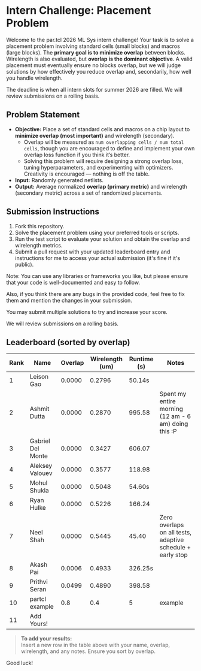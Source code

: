 # Intern Challenge: Placement Problem

Welcome to the par.tcl 2026 ML Sys intern challenge! Your task is to solve a placement problem involving standard cells (small blocks) and macros (large blocks). The **primary goal is to minimize overlap** between blocks. Wirelength is also evaluated, but **overlap is the dominant objective**. A valid placement must eventually ensure no blocks overlap, but we will judge solutions by how effectively you reduce overlap and, secondarily, how well you handle wirelength.

The deadline is when all intern slots for summer 2026 are filled. We will review submissions on a rolling basis.

## Problem Statement

- **Objective:** Place a set of standard cells and macros on a chip layout to **minimize overlap (most important)** and wirelength (secondary).  
  - Overlap will be measured as `num overlapping cells / num total cells`, though you are encouraged to define and implement your own overlap loss function if you think it’s better.  
  - Solving this problem will require designing a strong overlap loss, tuning hyperparameters, and experimenting with optimizers. Creativity is encouraged — nothing is off the table.  
- **Input:** Randomly generated netlists.  
- **Output:** Average normalized **overlap (primary metric)** and wirelength (secondary metric) across a set of randomized placements.  

## Submission Instructions

1. Fork this repository.  
2. Solve the placement problem using your preferred tools or scripts.  
3. Run the test script to evaluate your solution and obtain the overlap and wirelength metrics.  
4. Submit a pull request with your updated leaderboard entry and instructions for me to access your actual submission (it's fine if it's public).  

Note: You can use any libraries or frameworks you like, but please ensure that your code is well-documented and easy to follow.  

Also, if you think there are any bugs in the provided code, feel free to fix them and mention the changes in your submission.  

You may submit multiple solutions to try and increase your score.

We will review submissions on a rolling basis. 


## Leaderboard (sorted by overlap)

| Rank | Name               | Overlap     | Wirelength (um) | Runtime (s) | Notes                                                        |
|------|--------------------|-------------|-----------------|-------------|--------------------------------------------------------------|
| 1    | Leison Gao         | 0.0000      | 0.2796          | 50.14s      |                                                              |
| 2    | Ashmit Dutta       | 0.0000      | 0.2870          | 995.58      |  Spent my entire morning (12 am - 6 am) doing this :P        |
| 3    | Gabriel Del Monte  | 0.0000      | 0.3427          | 606.07      |                                                              |
| 4    | Aleksey  Valouev   | 0.0000      | 0.3577          | 118.98      |                                                              |
| 5    | Mohul Shukla       | 0.0000      | 0.5048          | 54.60s      |                                                              |
| 6    | Ryan Hulke         | 0.0000      | 0.5226          | 166.24      |                                                              |
| 7    | Neel  Shah         | 0.0000      | 0.5445          | 45.40       |  Zero overlaps on all tests, adaptive schedule + early stop  |
| 8    | Akash Pai          | 0.0006      | 0.4933          | 326.25s     |                                                              |
| 9    | Prithvi Seran      | 0.0499      | 0.4890          | 398.58      |                                                              |
| 10    | partcl example    | 0.8         | 0.4             | 5           | example                                                      |
| 11   | Add Yours!         |             |                 |             |                                                              |

> **To add your results:**  
> Insert a new row in the table above with your name, overlap, wirelength, and any notes. Ensure you sort by overlap.

Good luck!
